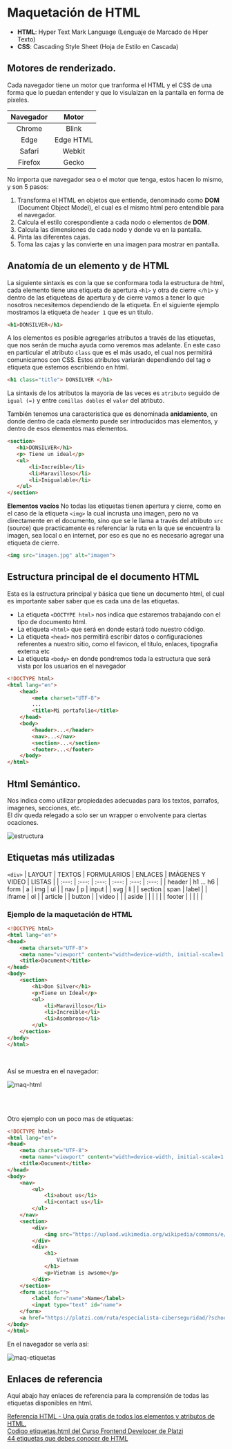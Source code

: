 # Maquetación de HTML

- **HTML**: Hyper Text Mark Language (Lenguaje de Marcado de Hiper Texto)
- **CSS**: Cascading Style Sheet (Hoja de Estilo en Cascada)

## Motores de renderizado.

Cada navegador tiene un motor que tranforma el HTML y el CSS de una forma que lo puedan entender y que lo visulaizan en la pantalla en forma de pixeles.

| Navegador | Motor |
| :---: | :---: |
| Chrome | Blink |
| Edge | Edge HTML |
| Safari | Webkit |
| Firefox | Gecko |

No importa que navegador sea o el motor que tenga, estos hacen lo mismo, y son 5 pasos:

1. Transforma el HTML en objetos que entiende, denominado como **DOM** (Document Object Model), el cual es el mismo html pero entendible para el navegador. 
2. Calcula el estilo corespondiente a cada nodo o elementos de **DOM**.
3. Calcula las dimensiones de cada nodo y donde va en la pantalla.
4. Pinta las diferentes cajas.
5. Toma las cajas y las convierte en una imagen para mostrar en pantalla.

## Anatomía de un elemento y de HTML

La siguiente sintaxis es con la que se conformara toda la estructura de html, cada elemento tiene una etiqueta de apertura `<h1>` y otra de cierre `</h1>` y dentro de las etiqueteas de apertura y de cierre vamos a tener lo que nosotros necesitemos dependiendo de la etiqueta. En el siguiente ejemplo mostramos la etiqueta de `header 1` que es un titulo.

```html
<h1>DONSILVER</h1>
```

 A los elementos es posible agregarles atributos a través de las etiquetas, que nos serán de mucha ayuda como veremos mas adelante. En este caso en particular el atributo `class` que es el más usado, el cual nos permitirá comunicarnos con CSS. Estos atributos variarán dependiendo del tag o etiqueta que estemos escribiendo en html.

 ```html
 <h1 class="title"> DONSILVER </h1>
 ```

 La sintaxis de los atributos la mayoria de las veces es `atributo` seguido de `igual (=)` y entre `comillas dobles` el `valor` del atributo.

 También tenemos una caracteristica que es denominada **anidamiento**, en donde dentro de cada elemento puede ser introducidos mas elementos, y dentro de esos elementos mas elementos.

 ```html
 <section>
    <h1>DONSILVER</h1>
    <p> Tiene un ideal</p>
    <ul>
        <li>Increíble</li>
        <li>Maravilloso</li>
        <li>Inigualable</li>
    </ul>
</section>
```

**Elementos vacíos**
No todas las etiquetas tienen apertura y cierre, como en el caso de la etiqueta `<img>` la cual incrusta una imagen, pero no va directamente en el documento, sino que se le llama a través del atributo `src` (source) que practicamente es referenciar la ruta en la que se encuentra la imagen, sea local o en internet, por eso es que no es necesario agregar una etiqueta de cierre.

```html
<img src="imagen.jpg" alt="imagen">
```

## Estructura principal de el documento HTML

Esta es la estructura principal y básica que tiene un documento html, el cual es importante saber saber que es cada una de las etiquetas.

- La etiqueta `<DOCTYPE html>` nos indica que estaremos trabajando con el tipo de documento html.
- La etiqueta `<html>` que será en donde estará todo nuestro código.
- La etiqueta `<head>` nos permitirá escribir datos o configuraciones referentes a nuestro sitio, como el favicon, el título, enlaces, tipografia externa etc
- La etiqueta `<body>` en donde pondremos toda la estructura que será vista por los usuarios en el navegador

```html
<!DOCTYPE html>
<html lang="en">
    <head>
        <meta charset="UTF-8">
        ...
        <title>Mi portafolio</title>
    </head>
    <body>
        <header>...</header>
        <nav>...</nav>
        <section>...</section>
        <footer>...</footer>
    </body>
</html>
```

## Html Semántico.

Nos indica como utilizar propiedades adecuadas para los textos, parrafos, imagenes, secciones, etc.  
El div queda relegado a solo ser un wrapper o envolvente para ciertas ocaciones.

![estructura](.imagenes/estructura.png)

## Etiquetas más utilizadas

`<div>`
| LAYOUT | TEXTOS | FORMULARIOS | ENLACES | IMÁGENES Y VIDEO | LISTAS |
| :---: | :---: | :---: | :---: | :---: | :---: |
| header | h1 ... h6 | form | a | img | ul |
| nav | p | input |  | svg | li |
| section | span | label |  | iframe | ol |
| article |   | button |  | video | |
| aside |  |  |  | |
| footer |  |  |  | |

### Ejemplo de la maquetación de HTML

```html
<!DOCTYPE html>
<html lang="en">
<head>
    <meta charset="UTF-8">
    <meta name="viewport" content="width=device-width, initial-scale=1.0">
    <title>Document</title>
</head>
<body>
    <section>
        <h1>Don Silver</h1>
        <p>Tiene un Ideal</p>
        <ul>
            <li>Maravilloso</li>
            <li>Increible</li>
            <li>Asombroso</li>
        </ul>
    </section>
</body>
</html>
```

<br>

Así se muestra en el navegador:

![maq-html](.imagenes/maq-html.png)

<br>
<br>

Otro ejemplo con un poco mas de etiquetas:

```html
<!DOCTYPE html>
<html lang="en">
<head>
    <meta charset="UTF-8">
    <meta name="viewport" content="width=device-width, initial-scale=1.0">
    <title>Document</title>
</head>
<body>
    <nav>
        <ul>
            <li>about us</li>
            <li>contact us</li>
        </ul>
    </nav>
    <section>
        <div>
            <img src="https://upload.wikimedia.org/wikipedia/commons/e/ee/Old_women_in_Vietnam.jpg" alt="vietnamese Woman">
        </div>
        <div>
            <h1>
                Vietnam
            </h1>
            <p>Vietnam is awsome</p>
        </div>
    </section>
    <form action="">
        <label for="name">Name</label>
        <input type="text" id="name">
    </form>
    <a href="https://platzi.com/ruta/especialista-ciberseguridad/?school=_escuela_ciberseguridad_">Ciberseguridad</a>
</body>
</html>
```

En el navegador se vería así:

![maq-etiquetas](.imagenes/maq-etiquetas.png)

## Enlaces de referencia

Aquí abajo hay enlaces de referencia para la comprensión de todas las etiquetas disponibles en html.

[Referencia HTML - Una guía gratis de todos los elementos y atributos de HTML.](https://htmlreference.io/)  
[Codigo etiquetas.html del Curso Frontend Developer de Platzi](https://github.com/platzi/curso-frontend-developer/blob/5108689bdb6599cc92bd9595db28784f9be48704/curso-1/etiquetas.html)  
[44 etiquetas que debes conocer de HTML](https://platzi.com/blog/etiquetas-html-debes-conocer/)